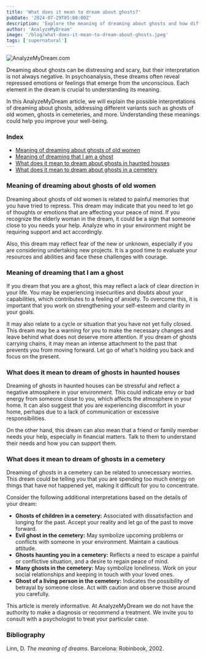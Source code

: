 ```yaml
---
title: 'What does it mean to dream about ghosts?'
pubDate: '2024-07-29T05:00:00Z'
description: 'Explore the meaning of dreaming about ghosts and how different scenarios can reflect aspects of your emotions and concerns.'
author: 'AnalyzeMyDream'
image: '/blog/what-does-it-mean-to-dream-about-ghosts.jpeg'
tags: ['supernatural']
---
```


![AnalyzeMyDream.com](/blog/what-does-it-mean-to-dream-about-ghosts.jpeg)

Dreaming about ghosts can be distressing and scary, but their interpretation is not always negative. In psychoanalysis, these dreams often reveal repressed emotions or feelings that emerge from the unconscious. Each element in the dream is crucial to understanding its meaning.

In this AnalyzeMyDream article, we will explain the possible interpretations of dreaming about ghosts, addressing different variants such as ghosts of old women, ghosts in cemeteries, and more. Understanding these meanings could help you improve your well-being.

### Index

- [Meaning of dreaming about ghosts of old women](#meaning-of-dreaming-about-ghosts-of-old-women)
- [Meaning of dreaming that I am a ghost](#meaning-of-dreaming-that-I-am-a-ghost)
- [What does it mean to dream about ghosts in haunted houses](#what-does-it-mean-to-dream-about-ghosts-in-haunted-houses)
- [What does it mean to dream about ghosts in a cemetery](#what-does-it-mean-to-dream-about-ghosts-in-a-cemetery)

### Meaning of dreaming about ghosts of old women

Dreaming about ghosts of old women is related to painful memories that you have tried to repress. This dream may indicate that you need to let go of thoughts or emotions that are affecting your peace of mind. If you recognize the elderly woman in the dream, it could be a sign that someone close to you needs your help. Analyze who in your environment might be requiring support and act accordingly.

Also, this dream may reflect fear of the new or unknown, especially if you are considering undertaking new projects. It is a good time to evaluate your resources and abilities and face these challenges with courage.

### Meaning of dreaming that I am a ghost

If you dream that you are a ghost, this may reflect a lack of clear direction in your life. You may be experiencing insecurities and doubts about your capabilities, which contributes to a feeling of anxiety. To overcome this, it is important that you work on strengthening your self-esteem and clarity in your goals.

It may also relate to a cycle or situation that you have not yet fully closed. This dream may be a warning for you to make the necessary changes and leave behind what does not deserve more attention. If you dream of ghosts carrying chains, it may mean an intense attachment to the past that prevents you from moving forward. Let go of what's holding you back and focus on the present.

### What does it mean to dream of ghosts in haunted houses

Dreaming of ghosts in haunted houses can be stressful and reflect a negative atmosphere in your environment. This could indicate envy or bad energy from someone close to you, which affects the atmosphere in your home. It can also suggest that you are experiencing discomfort in your home, perhaps due to a lack of communication or excessive responsibilities.

On the other hand, this dream can also mean that a friend or family member needs your help, especially in financial matters. Talk to them to understand their needs and how you can support them.

### What does it mean to dream of ghosts in a cemetery

Dreaming of ghosts in a cemetery can be related to unnecessary worries. This dream could be telling you that you are spending too much energy on things that have not happened yet, making it difficult for you to concentrate.

Consider the following additional interpretations based on the details of your dream:

- **Ghosts of children in a cemetery:** Associated with dissatisfaction and longing for the past. Accept your reality and let go of the past to move forward.
- **Evil ghost in the cemetery:** May symbolize upcoming problems or conflicts with someone in your environment. Maintain a cautious attitude.
- **Ghosts haunting you in a cemetery:** Reflects a need to escape a painful or conflictive situation, and a desire to regain peace of mind.
- **Many ghosts in the cemetery:** May symbolize loneliness. Work on your social relationships and keeping in touch with your loved ones.
- **Ghost of a living person in the cemetery:** Indicates the possibility of betrayal by someone close. Act with caution and observe those around you carefully.

This article is merely informative. At AnalyzeMyDream we do not have the authority to make a diagnosis or recommend a treatment. We invite you to consult with a psychologist to treat your particular case.

### Bibliography

Linn, D. *The meaning of dreams*. Barcelona: Robinbook, 2002.